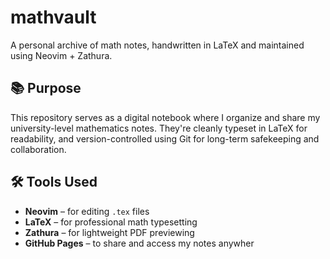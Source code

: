 # mathvault

A personal archive of math notes, handwritten in LaTeX and maintained using Neovim + Zathura.

## 📚 Purpose

This repository serves as a digital notebook where I organize and share my university-level mathematics notes. They're cleanly typeset in LaTeX for readability, and version-controlled using Git for long-term safekeeping and collaboration.

## 🛠 Tools Used

- **Neovim** – for editing `.tex` files
- **LaTeX** – for professional math typesetting
- **Zathura** – for lightweight PDF previewing
- **GitHub Pages** – to share and access my notes anywher
